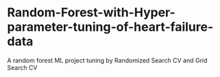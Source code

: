 # Random-Forest-with-Hyper-parameter-tuning-of-heart-failure-data
A random forest ML project tuning by Randomized Search CV and Grid Search CV
